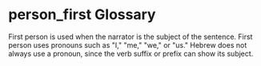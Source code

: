 # person_first Glossary
First person is used when the narrator is the subject of the sentence. First person uses pronouns such as "I," "me," "we," or "us." Hebrew does not always use a pronoun, since the verb suffix or prefix can show its subject. 